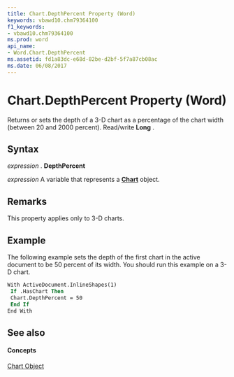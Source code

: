 ```yaml
---
title: Chart.DepthPercent Property (Word)
keywords: vbawd10.chm79364100
f1_keywords:
- vbawd10.chm79364100
ms.prod: word
api_name:
- Word.Chart.DepthPercent
ms.assetid: fd1a83dc-e68d-82be-d2bf-5f7a87cb08ac
ms.date: 06/08/2017
---
```



# Chart.DepthPercent Property (Word)

Returns or sets the depth of a 3-D chart as a percentage of the chart width (between 20 and 2000 percent). Read/write  **Long** .


## Syntax

 _expression_ . **DepthPercent**

 _expression_ A variable that represents a **[Chart](Word.Chart.md)** object.


## Remarks

This property applies only to 3-D charts.


## Example

The following example sets the depth of the first chart in the active document to be 50 percent of its width. You should run this example on a 3-D chart.


```vb
With ActiveDocument.InlineShapes(1) 
 If .HasChart Then 
 Chart.DepthPercent = 50 
 End If 
End With 

```


## See also


#### Concepts


[Chart Object](Word.Chart.md)

